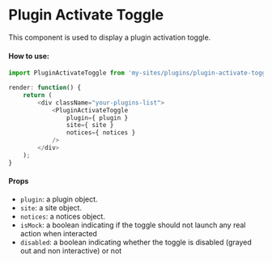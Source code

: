 Plugin Activate Toggle
=========

This component is used to display a plugin activation toggle.

#### How to use:

```js
import PluginActivateToggle from 'my-sites/plugins/plugin-activate-toggle';

render: function() {
	return (
		<div className="your-plugins-list">
			<PluginActivateToggle
				plugin={ plugin }
				site={ site }
				notices={ notices }
			/>
		</div>
	);
}
```

#### Props

* `plugin`: a plugin object.
* `site`: a site object.
* `notices`: a notices object.
* `isMock`: a boolean indicating if the toggle should not launch any real action when interacted
* `disabled`: a boolean indicating whether the toggle is disabled (grayed out and non interactive) or not